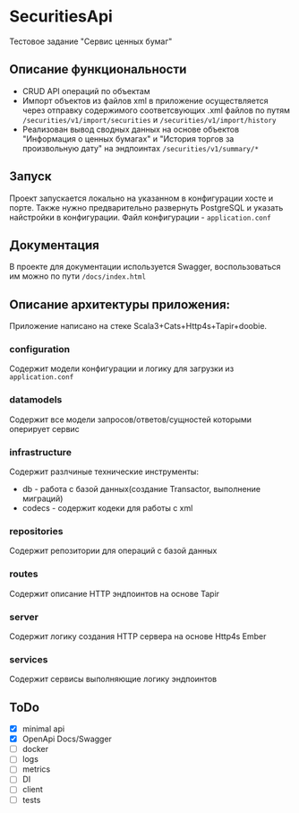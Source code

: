 # SecuritiesApi

Тестовое задание "Сервис ценных бумаг"

## Описание функциональности

- CRUD API операций по объектам
- Импорт объектов из файлов xml в приложение осуществляется через отправку содержимого соответсвующих .xml файлов по
  путям `/securities/v1/import/securities` и `/securities/v1/import/history`
- Реализован вывод сводных данных на основе объектов "Информация о ценных бумагах" и "История торгов за произвольную
  дату" на эндпоинтах `/securities/v1/summary/*`

## Запуск

Проект запускается локально на указанном в конфигурации хосте и порте.
Также нужно предварительно развернуть PostgreSQL и указать найстройки в конфигурации.
Файл конфигурации - `application.conf`

## Документация

В проекте для документации используется Swagger, воспользоваться им можно по пути `/docs/index.html`

## Описание архитектуры приложения:

Приложение написано на стеке Scala3+Cats+Http4s+Tapir+doobie. 

### configuration

Содержит модели конфигурации и логику для загрузки из `application.conf`

### datamodels

Содержит все модели запросов/ответов/сущностей которыми оперирует сервис

### infrastructure

Содержит разлчиные технические инструменты:

- db - работа с базой данных(создание Transactor, выполнение миграций)
- codecs - содержит кодеки для работы с xml

### repositories

Содержит репозитории для операций с базой данных

### routes

Содержит описание HTTP эндпоинтов на основе Tapir

### server

Содержит логику создания HTTP сервера на основе Http4s Ember

### services

Содержит сервисы выполняющие логику эндпоинтов

## ToDo

- [x] minimal api
- [x] OpenApi Docs/Swagger
- [ ] docker
- [ ] logs
- [ ] metrics
- [ ] DI
- [ ] client
- [ ] tests
